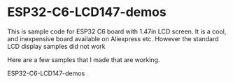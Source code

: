 # ESP32-C6-LCD147-demos

This is sample code for ESP32 C6 board with 1.47in LCD screen. It is a cool, and inexpensive board available on Aliexpress etc. However the standard LCD display samples did not work

Here are a few samples that I made that are working.

ESP32-C6-LCD147-demos



